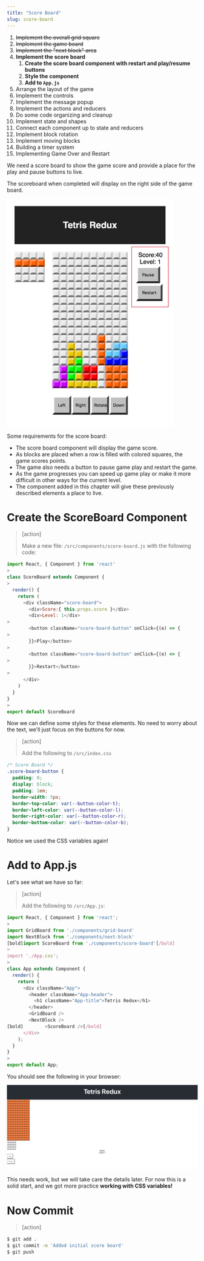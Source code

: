 ```yaml
---
title: "Score Board"
slug: score-board
---
```


1. ~~Implement the overall grid square~~
1. ~~Implement the game board~~
1. ~~Implement the "next block" area~~
1. **Implement the score board**
    1. **Create the score board component with restart and play/resume buttons**
    1. **Style the component**
    1. **Add to `App.js`**
1. Arrange the layout of the game
1. Implement the controls
1. Implement the message popup
1. Implement the actions and reducers
1. Do some code organizing and cleanup
1. Implement state and shapes
1. Connect each component up to state and reducers
1. Implement block rotation
1. Implement moving blocks
1. Building a timer system
1. Implementing Game Over and Restart

We need a score board to show the game score and
provide a place for the play and pause buttons
to live.

The scoreboard when completed will display on the
right side of the game board.

![score-board](assets/score-board.png)

Some requirements for the score board:

- The score board component will display the game score.
- As blocks are placed when a row is filled with colored squares, the game scores points.
- The game also needs a button to pause game play and restart the game.
- As the game progresses you can speed up game play or make it
more difficult in other ways for the current level.
- The component added in this chapter will give these previously described elements a place to live.



# Create the ScoreBoard Component

> [action]
>
> Make a new file: `/src/components/score-board.js` with the following code:
>
```js
import React, { Component } from 'react'
>
class ScoreBoard extends Component {
>
  render() {
    return (
      <div className="score-board">
        <div>Score:{ this.props.score }</div>
        <div>Level: 1</div>
>
        <button className="score-board-button" onClick={(e) => {
>
        }}>Play</button>
>
        <button className="score-board-button" onClick={(e) => {
>
        }}>Restart</button>
>
      </div>
    )
  }
}
>
export default ScoreBoard
```

Now we can define some styles for these elements. No need to worry about
the text, we'll just focus on the buttons for now.

> [action]
>
> Add the following to `/src/index.css`
>
```css
/* Score Board */
.score-board-button {
  padding: 0;
  display: block;
  padding: 1em;
  border-width: 5px;
  border-top-color: var(--button-color-t);
  border-left-color: var(--button-color-l);
  border-right-color: var(--button-color-r);
  border-bottom-color: var(--button-color-b);
}
```

Notice we used the CSS variables again!

# Add to App.js

Let's see what we have so far:

> [action]
>
> Add the following to `/src/App.js`:
>
```js
import React, { Component } from 'react';
>
import GridBoard from './components/grid-board'
import NextBlock from './components/next-block'
[bold]import ScoreBoard from './components/score-board'[/bold]
>
import './App.css';
>
class App extends Component {
  render() {
    return (
      <div className="App">
        <header className="App-header">
          <h1 className="App-title">Tetris Redux</h1>
        </header>
        <GridBoard />
        <NextBlock />
[bold]        <ScoreBoard />[/bold]
      </div>
    );
  }
}
>
export default App;
```

You should see the following in your browser:

![initial-scoreboard](assets/initial-scoreboard.png)

This needs work, but we will take care the details later. For now this is a solid start, and we got more practice **working with CSS variables!**

# Now Commit

>[action]
>
```bash
$ git add .
$ git commit -m 'Added initial score board'
$ git push
```
